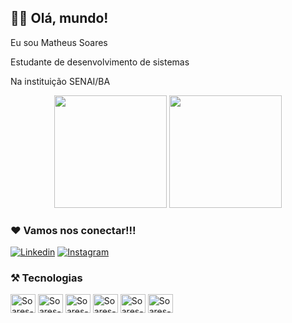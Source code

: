 ## 👨‍💻 Olá, mundo!

Eu sou Matheus Soares

Estudante de desenvolvimento de sistemas

Na instituição SENAI/BA

<div align="center">

  <img height="180em" src="https://github-readme-stats.vercel.app/api?username=SoaresCRF&show_icons=true&theme=tokyonight"/>
  
   <img height="180em" src="https://github-readme-stats.vercel.app/api/top-langs/?username=SoaresCRF&layout=compact&theme=tokyonight"/>

</div>

### ❤️ Vamos nos conectar!!!

[![Linkedin](https://img.shields.io/badge/LinkedIn-0077B5?style=for-the-badge&logo=linkedin&logoColor=white)](https://www.linkedin.com/in/matheus-soares-0569b8251/)
[![Instagram](https://img.shields.io/badge/Instagram-E4405F?style=for-the-badge&logo=instagram&logoColor=white)](https://www.instagram.com/soarescrf_/)

### ⚒️ Tecnologias

<div>
  <img align="center" alt="Soares-html" height="30" width="40" src="https://cdn.jsdelivr.net/gh/devicons/devicon/icons/html5/html5-original.svg"/>
  <img align="center" alt="Soares-css3" height="30" width="40" src="https://cdn.jsdelivr.net/gh/devicons/devicon/icons/css3/css3-original.svg"/>
  <img align="center" alt="Soares-php" height="30" width="40" src="https://cdn.jsdelivr.net/gh/devicons/devicon/icons/php/php-original.svg"/>
  <img align="center" alt="Soares-python" height="30" width="40" src="https://cdn.jsdelivr.net/gh/devicons/devicon/icons/python/python-original.svg"/>
  <img align="center" alt="Soares-java" height="30" width="40" src="https://cdn.jsdelivr.net/gh/devicons/devicon/icons/java/java-original.svg"/>
  <img align="center" alt="Soares-mysql" height="30" width="40" src="https://cdn.jsdelivr.net/gh/devicons/devicon/icons/mysql/mysql-original.svg"/>
</div>
